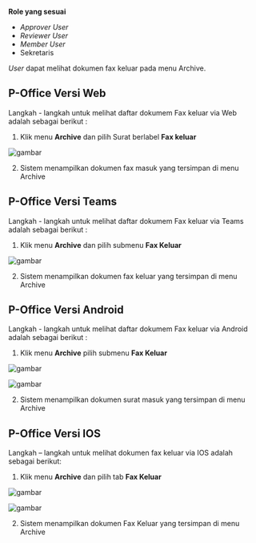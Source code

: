 **Role yang sesuai**

- *Approver User*
- *Reviewer User*
- *Member User*
- Sekretaris

*User* dapat melihat dokumen fax keluar pada menu Archive.

## **P-Office Versi Web**

Langkah - langkah untuk melihat daftar dokumem Fax keluar via Web adalah sebagai berikut :

1. Klik menu **Archive** dan pilih Surat berlabel **Fax keluar**

![gambar](Archive/AR_Web/02AR05.png)

 2. Sistem menampilkan dokumen fax masuk yang tersimpan di menu Archive

## **P-Office Versi Teams**

Langkah - langkah untuk melihat daftar dokumem Fax keluar via Teams adalah sebagai berikut :

1.  Klik menu **Archive** dan pilih submenu **Fax Keluar**

![gambar](Archive/AR_Teams/AR05.png)

2.  Sistem menampilkan dokumen fax keluar yang tersimpan di menu Archive

## **P-Office Versi Android**

Langkah - langkah untuk melihat daftar dokumem Fax keluar via Android adalah sebagai berikut :

1. Klik menu **Archive** pilih submenu **Fax Keluar**
   
![gambar](Archive/AR_Android/FK/02A01.jpg) 

![gambar](Archive/AR_Android/FK/02A02.jpg)

2. Sistem menampilkan dokumen surat masuk yang tersimpan di menu Archive

## **P-Office Versi IOS**

Langkah – langkah untuk melihat dokumen fax keluar via IOS adalah sebagai berikut:

1. Klik menu **Archive** dan pilih tab **Fax Keluar**

![gambar](Archive/AR_IOS/02A41.JPG) 

![gambar](Archive/AR_IOS/02A42.JPG)

2. Sistem menampilkan dokumen Fax Keluar yang tersimpan di menu Archive